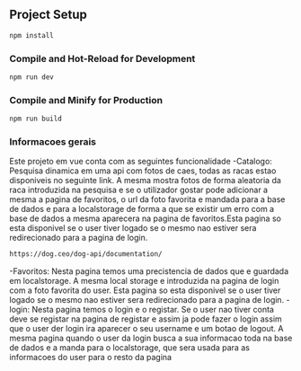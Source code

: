 ## Project Setup

```sh
npm install
```

### Compile and Hot-Reload for Development

```sh
npm run dev
```

### Compile and Minify for Production

```sh
npm run build
```

### Informacoes gerais

Este projeto em vue conta com
as seguintes funcionalidade
-Catalogo: Pesquisa dinamica em 
uma api com fotos de caes, todas 
as racas estao disponiveis
no seguinte link. A mesma mostra fotos de forma aleatoria da raca introduzida na pesquisa e se o utilizador gostar pode adicionar a mesma a pagina de favoritos, o url da foto favorita e mandada para a base de dados e para a localstorage de forma a que se existir um erro com a base de dados a mesma aparecera na pagina de favoritos.Esta pagina so esta disponivel se o user tiver logado se o mesmo nao estiver sera redirecionado para a pagina de login.
```sh
https://dog.ceo/dog-api/documentation/
```
-Favoritos: Nesta pagina temos uma
precistencia de dados que e guardada em localstorage. A mesma local storage e introduzida na pagina de login com a foto favorita do user. Esta pagina so esta disponivel se o user tiver logado se o mesmo nao estiver sera redirecionado para a pagina de login.
-login: Nesta pagina temos o login e o registar. Se o user nao tiver conta deve se registar na pagina de registar e assim ja pode fazer o login assim que o user der login ira aparecer o seu username e um botao de logout. A mesma pagina quando o user da login busca a sua informacao toda na base de dados e a manda para o localstorage, que sera usada para as informacoes do user para o resto da pagina
